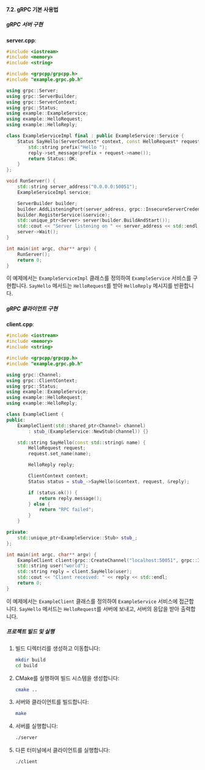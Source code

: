 #### 7.2. gRPC 기본 사용법

##### gRPC 서버 구현

**server.cpp**:
```cpp
#include <iostream>
#include <memory>
#include <string>

#include <grpcpp/grpcpp.h>
#include "example.grpc.pb.h"

using grpc::Server;
using grpc::ServerBuilder;
using grpc::ServerContext;
using grpc::Status;
using example::ExampleService;
using example::HelloRequest;
using example::HelloReply;

class ExampleServiceImpl final : public ExampleService::Service {
    Status SayHello(ServerContext* context, const HelloRequest* request, HelloReply* reply) override {
        std::string prefix("Hello ");
        reply->set_message(prefix + request->name());
        return Status::OK;
    }
};

void RunServer() {
    std::string server_address("0.0.0.0:50051");
    ExampleServiceImpl service;

    ServerBuilder builder;
    builder.AddListeningPort(server_address, grpc::InsecureServerCredentials());
    builder.RegisterService(&service);
    std::unique_ptr<Server> server(builder.BuildAndStart());
    std::cout << "Server listening on " << server_address << std::endl;
    server->Wait();
}

int main(int argc, char** argv) {
    RunServer();
    return 0;
}
```

이 예제에서는 `ExampleServiceImpl` 클래스를 정의하여 `ExampleService` 서비스를 구현합니다. `SayHello` 메서드는 `HelloRequest`를 받아 `HelloReply` 메시지를 반환합니다.

##### gRPC 클라이언트 구현

**client.cpp**:
```cpp
#include <iostream>
#include <memory>
#include <string>

#include <grpcpp/grpcpp.h>
#include "example.grpc.pb.h"

using grpc::Channel;
using grpc::ClientContext;
using grpc::Status;
using example::ExampleService;
using example::HelloRequest;
using example::HelloReply;

class ExampleClient {
public:
    ExampleClient(std::shared_ptr<Channel> channel)
        : stub_(ExampleService::NewStub(channel)) {}

    std::string SayHello(const std::string& name) {
        HelloRequest request;
        request.set_name(name);

        HelloReply reply;

        ClientContext context;
        Status status = stub_->SayHello(&context, request, &reply);

        if (status.ok()) {
            return reply.message();
        } else {
            return "RPC failed";
        }
    }

private:
    std::unique_ptr<ExampleService::Stub> stub_;
};

int main(int argc, char** argv) {
    ExampleClient client(grpc::CreateChannel("localhost:50051", grpc::InsecureChannelCredentials()));
    std::string user("world");
    std::string reply = client.SayHello(user);
    std::cout << "Client received: " << reply << std::endl;
    return 0;
}
```

이 예제에서는 `ExampleClient` 클래스를 정의하여 `ExampleService` 서비스에 접근합니다. `SayHello` 메서드는 `HelloRequest`를 서버에 보내고, 서버의 응답을 받아 출력합니다.

##### 프로젝트 빌드 및 실행

1. 빌드 디렉터리를 생성하고 이동합니다:
   ```bash
   mkdir build
   cd build
   ```

2. CMake를 실행하여 빌드 시스템을 생성합니다:
   ```bash
   cmake ..
   ```

3. 서버와 클라이언트를 빌드합니다:
   ```bash
   make
   ```

4. 서버를 실행합니다:
   ```bash
   ./server
   ```

5. 다른 터미널에서 클라이언트를 실행합니다:
   ```bash
   ./client
   ```
